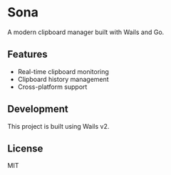 # Sona

A modern clipboard manager built with Wails and Go.

## Features

- Real-time clipboard monitoring
- Clipboard history management
- Cross-platform support

## Development

This project is built using Wails v2.

## License

MIT